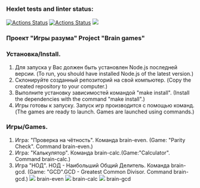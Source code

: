 ### Hexlet tests and linter status:
[![Actions Status](https://github.com/Viklm/frontend-project-lvl1/actions/workflows/node.js.yml/badge.svg)](https://github.com/Viklm/frontend-project-lvl1/actions)
[![Actions Status](https://github.com/Viklm/frontend-project-lvl1/workflows/hexlet-check/badge.svg)](https://github.com/Viklm/frontend-project-lvl1/actions)
<a href="https://codeclimate.com/github/codeclimate/codeclimate/maintainability"><img src="https://api.codeclimate.com/v1/badges/a99a88d28ad37a79dbf6/maintainability" /></a>

### Проект "Игры разума" Project "Brain games"
### Установка/Install.
1. Для запуска у Вас должен быть установлен Node.js последней версии. (To run, you  should have installed Node.js of the latest version.)
2. Склонируйте созданный репозиторий на свой компьютер. (Copy the created repository to your computer.)
3. Выполните установку зависимостей командой "make install". (Install the dependencies with the command "make install".)
4. Игры готовы к запуску. Запуск игр производится с помощью команд. (The games are ready to launch. Games are launched using commands.)

### Игры/Games.
1. Игра: "Проверка на чётность". Команда brain-even. (Game: "Parity Check". Command brain-even.)
2. Игра: "Калькулятор". Команда brain-calc.(Game:"Calculator". Command brain-calc.)
3. Игра "НОД". НОД - Наибольший Общий Делитель. Команда brain-gcd. (Game: "GCD".GCD - Greatest Common Divisor. Command brain-gcd.)
<a href="https://asciinema.org/a/428467" target="_blank"><img src="https://asciinema.org/a/428467.svg" /></a> brain-even
<a href="https://asciinema.org/a/433018" target="_blank"><img src="https://asciinema.org/a/433018.svg" /></a> brain-calc
<a href="https://asciinema.org/a/433206" target="_blank"><img src="https://asciinema.org/a/433206.svg" /></a> brain-gcd

